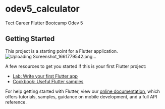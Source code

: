 # odev5_calculator

Tect Career Flutter Bootcamp Odev 5


## Getting Started



This project is a starting point for a Flutter application.![Uploading Screenshot_1661779542.png…]()


A few resources to get you started if this is your first Flutter project:

- [Lab: Write your first Flutter app](https://flutter.dev/docs/get-started/codelab)
- [Cookbook: Useful Flutter samples](https://flutter.dev/docs/cookbook)

For help getting started with Flutter, view our
[online documentation](https://flutter.dev/docs), which offers tutorials,
samples, guidance on mobile development, and a full API reference.
